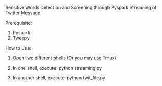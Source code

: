 Sensitive Words Detection and Screening through Pyspark Streaming of Twitter Message

Prerequisite:
1. Pyspark
2. Tweepy

How to Use:
1. Open two different shells (Or you may use Tmux)
2. In one shell, execute:
    python streaming.py

3. In another shell, execute:
    python twit_file.py
